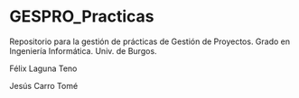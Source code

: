 # GESPRO_Practicas
Repositorio para la gestión de prácticas de Gestión de Proyectos. Grado en Ingeniería Informática. Univ. de Burgos.


Félix Laguna Teno

Jesús Carro Tomé
